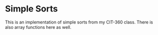 # Simple Sorts
This is an implementation of simple sorts from my CIT-360 class. There is also array functions here as well.